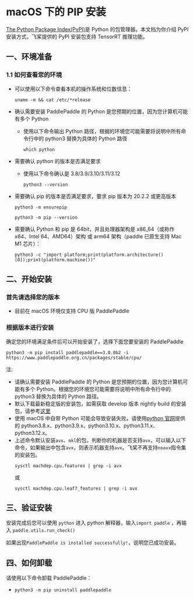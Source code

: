 # macOS 下的 PIP 安装

[The Python Package Index(PyPI)](https://pypi.org/)是 Python 的包管理器。本文档为你介绍 PyPI 安装方式，飞桨提供的 PyPI 安装包支持 TensorRT 推理功能。

## 一、环境准备

### 1.1 如何查看您的环境

* 可以使用以下命令查看本机的操作系统和位数信息：

  ```
  uname -m && cat /etc/*release
  ```



* 确认需要安装 PaddlePaddle 的 Python 是您预期的位置，因为您计算机可能有多个 Python

  * 使用以下命令输出 Python 路径，根据的环境您可能需要将说明中所有命令行中的 python3 替换为具体的 Python 路径

    ```
    which python
    ```



* 需要确认 python 的版本是否满足要求

  * 使用以下命令确认是 3.8/3.9/3.10/3.11/3.12

    ```
    python3 --version
    ```

* 需要确认 pip 的版本是否满足要求，要求 pip 版本为 20.2.2 或更高版本


    ```
    python3 -m ensurepip
    ```

    ```
    python3 -m pip --version
    ```



* 需要确认 Python 和 pip 是 64bit，并且处理器架构是 x86_64（或称作 x64、Intel 64、AMD64）架构 或 arm64 架构（paddle 已原生支持 Mac M1 芯片）：

    ```
    python3 -c "import platform;print(platform.architecture()[0]);print(platform.machine())"
    ```



## 二、开始安装

### 首先请选择您的版本

* 目前在 macOS 环境仅支持 CPU 版 PaddlePaddle


### 根据版本进行安装

确定您的环境满足条件后可以开始安装了，选择下面您要安装的 PaddlePaddle


  ```
  python3 -m pip install paddlepaddle==3.0.0b2 -i https://www.paddlepaddle.org.cn/packages/stable/cpu/
  ```


注:
* 请确认需要安装 PaddlePaddle 的 Python 是您预期的位置，因为您计算机可能有多个 Python。根据您的环境您可能需要将说明中所有命令行中的 python3 替换为具体的 Python 路径。
* 默认下载最新稳定版的安装包，如需获取 develop 版本 nightly build 的安装包，请参考[这里](https://www.paddlepaddle.org.cn/install/quick/zh/1.8.5-windows-pip)
* 使用 macOS 中自带 Python 可能会导致安装失败。请使用[python 官网](https://www.python.org/downloads/mac-osx/)提供的 python3.8.x、python3.9.x、python3.10.x、python3.11.x、python3.12.x。
* 上述命令默认安装`avx`、`mkl`的包，判断你的机器是否支持`avx`，可以输入以下命令，如果输出中包含`avx`，则表示机器支持`avx`。飞桨不再支持`noavx`指令集的安装包。
  ```
  sysctl machdep.cpu.features | grep -i avx
  ```
  或
  ```
  sysctl machdep.cpu.leaf7_features | grep -i avx
  ```

## **三、验证安装**

安装完成后您可以使用 `python` 进入 python 解释器，输入`import paddle` ，再输入
 `paddle.utils.run_check()`

如果出现`PaddlePaddle is installed successfully!`，说明您已成功安装。

## **四、如何卸载**

请使用以下命令卸载 PaddlePaddle：

* `python3 -m pip uninstall paddlepaddle`
